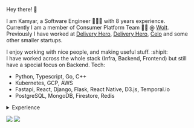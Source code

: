 Hey there! 👋

I am Kamyar, a Software Engineer 🧙🏽‍♂️ with 8 years experience.  
Currently I am a member of Consumer Platform Team 🥷🏼 @ [Wolt](http://wolt.com/).  
Previously I have worked at [Delivery Hero](https://www.datadoghq.com/), [Delivery Hero](https://www.datadoghq.com/), [Celo](https://celo.org/) and some other smaller startups.

I enjoy working with nice people, and making useful stuff. :shipit:  
I have worked across the whole stack (Infra, Backend, Frontend) but still have a special focus on Backend.
Tech:
- Python, Typescript, Go, C++
- Kubernetes, GCP, AWS
- Fastapi, React, Django, Flask, React Native, D3.js, Temporal.io
- PostgreSQL, MongoDB, Firestore, Redis

<details>
  <summary>Experience</summary>

  #### Software Engineer @ [Wolt](https://wolt.com/)
  1. Working inside Consumer Platform team and helping teams around us deliver features to our customer more efficiently.
  2. Python, Fastapi, Flask, AWS, Terraform, Kubernetes 
  3. <More to come ✨>

  #### Software Engineer @ [Delivery Hero](https://www.datadoghq.com/)
  1. Worked inside the greater Software Delivery App Team on Experiments Platform to actualize the next generation of feature flagging at Datadog. Given the high scale and sensitivity of the projects that would use it, we had a special focus on Scalability, Performance and Developer Experience which as a team of 2 Engineers + TL we managed to deliver and onboard teams. 
  2. Go, React, Python, Kubernetes, Typescript, Terraform, Temporal.io
  3. Collaborated with engineers accross the company to prioritize potential requests depending on the impact and value they will bring.
  4. Planned, executed and iterated through several Alpha and Beta releases.  
  5. Experiment Documentation and Developer Experience was praised multiple times both privately and in Engineering All-hands, which eliminated the any need for convincing people as teams clearly experienced the benefits during multiple demos we gave to the wider engineering org.  
  6. Authored a company wide migration guide book for de-risking service and data migrations.  
  7. Experiments as of late 2022 was achieving 1M evaluations/min with a 88μs 99 percentile latency without any performance bottlenecks in sight.

  #### Senior Software Engineer @ [Delivery Hero](https://https://www.deliveryhero.com/)
  1. Helped design, implement and run our Helpcenter that is serving customers around the world in 40+ coutnries.
  2. Python, Flask, Kubernetes, Javascript, React, Firestore, GCP
  3. Spearheaded design discussion into everchanging requirements and new feature that would help us serve our customers even better.
  4. Mentored other engineers, Gave presentations in various topics, Helped adopt a more sustainable approach to sfotware development.
  #### Senior Software Engineer @ [Celo / CLabs](https://celo.org/) helping them on [the mission to Bank the Unbanked](https://www.youtube.com/watch?v=kKggE5OvyhE). 
  1. Building a Mobile wallet app for crypto currencies with a focus on UX, also helped build some small backend services.
  2. Javascript, React Native, Redux, Saga, Nodejs, GraphQL, k8s, GKE, GCP 
  3. [Introducing Valora](https://medium.com/celoorg/introducing-valora-98e6c59bb5c5)
  4. [Techcrunch: Alliance for properity](https://techcrunch.com/2020/03/11/celo-alliance-for-prosperity/)
  #### Software Engineer @ [Delivery Hero Germany](https://www.deliveryhero.com/)
  1. Working in the backend team on our main legacy monolith 👨🏼‍🚒 that powered pizza.de and lieferheld.de, helped design, build, run.
  2. Python, Django, Flask, Javascript, Jquery, React, Redux, AWS, Docker, PostgresDB
  3. [Techcrunch: Sold to Lieferando](https://techcrunch.com/2018/12/21/takeaway-delivery-hero-gobble-gobble/)
  #### Software Engineer @ Scorebeyond
  1. Fullstack Engineer helping students ace [SAT](https://en.wikipedia.org/wiki/SAT) & [ACT](https://en.wikipedia.org/wiki/ACT_(test)) exams 📚.
  2. Python, Django, Javascript, React, AWS, MongoDB, PostgresDB
  3. [Techcrunch: Acquired by LinkedIn](https://techcrunch.com/2019/09/17/linkedin-launches-skills-assessments-tests-that-let-you-beef-up-your-credentials-for-job-hunting/)
  #### Software Engineer @ ISSD
  1. Fullstack Engineer developing a smart junction management system to optimize traffic lights🚦 using vehicle detection(image processing).
  2. Qt, C++, Python, Bottle.py, Javascript, Angularjs, D3.js, OpenCV, Ansible, Systemd, dpkg, Ubuntu/Debian, 
</details>

![](https://komarev.com/ghpvc/?username=kamyar)
![](https://hit.yhype.me/github/profile?user_id=932743)

